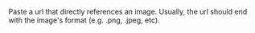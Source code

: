 Paste a url that directly references an image. Usually, the url should end with the image's format (e.g. .png, .jpeg, etc).